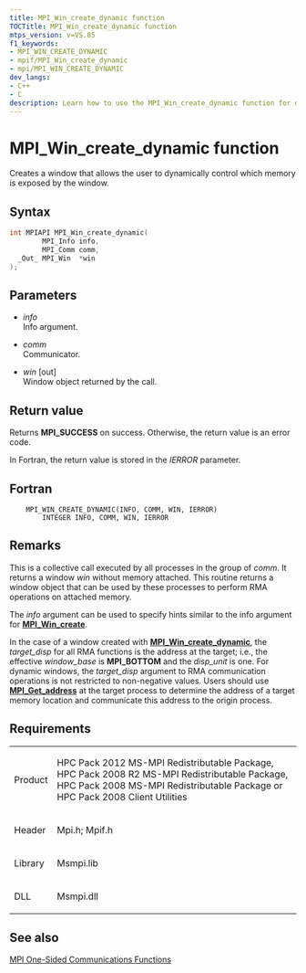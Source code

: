 ```yaml
---
title: MPI_Win_create_dynamic function
TOCTitle: MPI_Win_create_dynamic function
mtps_version: v=VS.85
f1_keywords:
- MPI_WIN_CREATE_DYNAMIC
- mpif/MPI_Win_create_dynamic
- mpi/MPI_WIN_CREATE_DYNAMIC
dev_langs:
- C++
- C
description: Learn how to use the MPI_Win_create_dynamic function for dynamic memory control in MS-MPI. Detailed syntax, parameters, and return values explained.
---
```


# MPI\_Win\_create\_dynamic function

Creates a window that allows the user to dynamically control which memory is exposed by the window.

## Syntax

``` c++
int MPIAPI MPI_Win_create_dynamic(
        MPI_Info info,
        MPI_Comm comm,
  _Out_ MPI_Win  *win
);
```

## Parameters

  - *info*  
    Info argument.

  - *comm*  
    Communicator.

  - *win* \[out\]  
    Window object returned by the call.

## Return value

Returns **MPI\_SUCCESS** on success. Otherwise, the return value is an error code.

In Fortran, the return value is stored in the *IERROR* parameter.

## Fortran

``` FORTRAN
    MPI_WIN_CREATE_DYNAMIC(INFO, COMM, WIN, IERROR)
        INTEGER INFO, COMM, WIN, IERROR
```

## Remarks

This is a collective call executed by all processes in the group of *comm*. It returns a window *win* without memory attached. This routine returns a window object that can be used by these processes to perform RMA operations on attached memory. 

The *info* argument can be used to specify hints similar to the info argument for [**MPI\_Win\_create**](mpi-win-create-function.md).

In the case of a window created with [**MPI\_Win\_create\_dynamic**](mpi-win-create-dynamic-function.md), the *target_disp* for all RMA functions is the address at the target; i.e., the effective *window_base* is **MPI\_BOTTOM** and the *disp_unit* is one. For dynamic windows, the *target_disp* argument to RMA communication operations is not restricted to non-negative values. Users should use [**MPI\_Get\_address**](mpi-get-address-function.md) at the target process to determine the address of a target memory location and communicate this address to the origin process.

## Requirements

<table>
<colgroup>
<col/>
<col/>
</colgroup>
<tbody>
<tr class="odd">
<td><p>Product</p></td>
<td><p>HPC Pack 2012 MS-MPI Redistributable Package, HPC Pack 2008 R2 MS-MPI Redistributable Package, HPC Pack 2008 MS-MPI Redistributable Package or HPC Pack 2008 Client Utilities</p></td>
</tr>
<tr class="even">
<td><p>Header</p></td>
<td>Mpi.h;
Mpif.h</td>
</tr>
<tr class="odd">
<td><p>Library</p></td>
<td>Msmpi.lib</td>
</tr>
<tr class="even">
<td><p>DLL</p></td>
<td>Msmpi.dll</td>
</tr>
</tbody>
</table>


## See also

[MPI One-Sided Communications Functions](mpi-one-sided-communications-functions.md)

